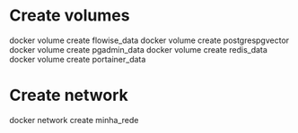 # Create volumes

docker volume create flowise_data
docker volume create postgrespgvector
docker volume create pgadmin_data
docker volume create redis_data
docker volume create portainer_data

# Create network

docker network create minha_rede